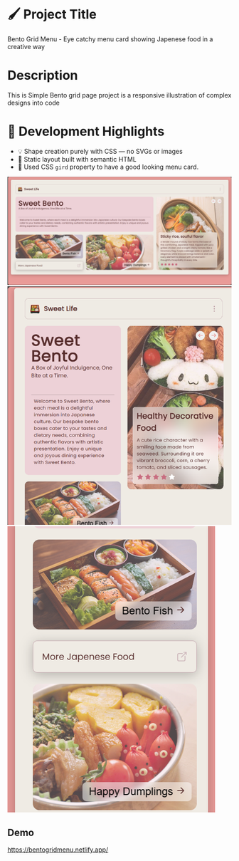 # 🖌️ Project Title

Bento Grid Menu - Eye catchy menu card showing Japenese food in a creative way

# Description 

This is  Simple Bento grid page project is a responsive illustration of complex designs into code 

# 🧠 Development Highlights

- 💡 Shape creation purely with CSS — no SVGs or images
- 📄 Static layout built with semantic HTML
- 🎯 Used CSS `gird` property to have a good looking menu card.

<img src="./FinalScreenshots/image1.png" alt=""/>
<img src="./FinalScreenshots/image2.png" alt=""/>
<img src="./FinalScreenshots/image3.png" alt=""/>
  

  ## Demo
  https://bentogridmenu.netlify.app/
  
